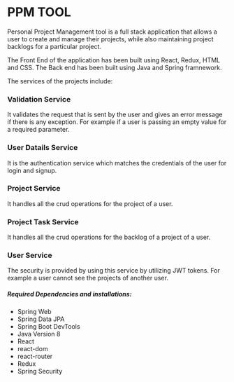 # PPM TOOL

Personal Project Management tool is a full stack application that allows a user to create and manage their projects, while also maintaining project backlogs for a particular project.

The Front End of the application has been built using React, Redux, HTML and CSS.
The Back end has been built using Java and Spring framnework.

The services of the projects include:

### Validation Service

It validates the request that is sent by the user and gives an error message if there is any exception. For example if a user is passing an empty value for a required parameter.

### User Datails Service

It is the authentication service which matches the credentials of the user for login and signup.

### Project Service

It handles all the crud operations for the project of a user.

### Project Task Service

It handles all the crud operations for the backlog of a project of a user.

### User Service

The security is provided by using this service by utilizing JWT tokens. For example a user cannot see the projects of another user.

##### Required Dependencies and installations:

* Spring Web
* Spring Data JPA
* Spring Boot DevTools
* Java Version 8
* React
* react-dom
* react-router
* Redux
* Spring Security


